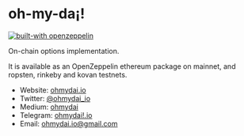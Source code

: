 # oh-my-da¡!

[![built-with openzeppelin](https://img.shields.io/badge/built%20with-OpenZeppelin-3677FF)](https://docs.openzeppelin.com/)

On-chain options implementation.

It is available as an OpenZeppelin ethereum package on mainnet, and ropsten, rinkeby and kovan testnets.

- Website: [ohmydai.io](https://ohmydai.io/)
- Twitter: [@ohmydai_io](https://twitter.com/ohmydai_io)
- Medium: [ohmydai](https://medium.com/ohmydai)
- Telegram: [ohmydai!.io](https://t.me/joinchat/DSUxh1QcM-e7SRQFzZywxQ)
- Email: [ohmydai.io@gmail.com](mailto:ohmydai.io@gmail.com)
